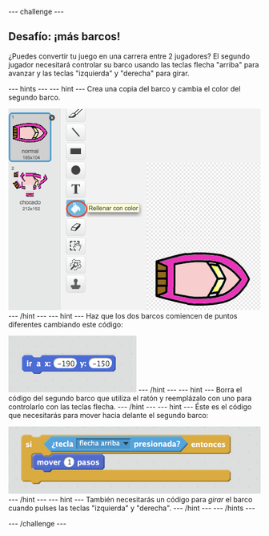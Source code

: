 \--- challenge \---

## Desafío: ¡más barcos!

¿Puedes convertir tu juego en una carrera entre 2 jugadores? El segundo jugador necesitará controlar su barco usando las teclas flecha "arriba" para avanzar y las teclas "izquierda" y "derecha" para girar.

\--- hints \--- \--- hint \--- Crea una copia del barco y cambia el color del segundo barco.

![captura de pantalla](images/boat-p2.png) \--- /hint \--- \--- hint \--- Haz que los dos barcos comiencen de puntos diferentes cambiando este código:

![captura de pantalla](images/boat-p2start-blocks.png) \--- /hint \--- \--- hint \--- Borra el código del segundo barco que utiliza el ratón y reemplázalo con uno para controlarlo con las teclas flecha. \--- /hint \--- \--- hint \--- Éste es el código que necesitarás para mover hacia delante el segundo barco:

![captura de pantalla](images/boat-p2forward-blocks.png) \--- /hint \--- \--- hint \--- También necesitarás un código para *girar* el barco cuando pulses las teclas "izquierda" y "derecha". \--- /hint \--- \--- /hints \---

\--- /challenge \---